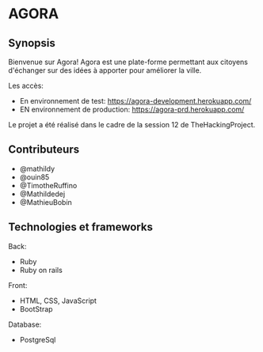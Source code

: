 # AGORA

## Synopsis

Bienvenue sur Agora! Agora est une plate-forme permettant aux citoyens d'échanger sur des idées à apporter pour améliorer la ville.

Les accès: 
* En environnement de test: https://agora-development.herokuapp.com/
* EN environnement de production: https://agora-prd.herokuapp.com/

Le projet a été réalisé dans le cadre de la session 12 de TheHackingProject.

## Contributeurs

* @mathildy
* @ouin85
* @TimotheRuffino
* @Mathildedej
* @MathieuBobin

## Technologies et frameworks

Back: 
* Ruby
* Ruby on rails

Front:
* HTML, CSS, JavaScript
* BootStrap

Database:
* PostgreSql
